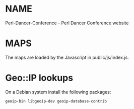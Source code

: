 # NAME

Perl-Dancer-Conference - Perl Dancer Conference website

# MAPS

The maps are loaded by the Javascript in public/js/index.js.

# Geo::IP lookups

On a Debian system install the following packages:

```
geoip-bin libgeoip-dev geoip-database-contrib
```
